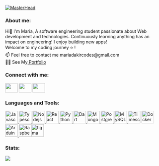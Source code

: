 
[![MasterHead](https://res.cloudinary.com/dgmlvkqyx/image/upload/v1677744494/banner_1_oomdye.png)](https://github.com/dakirmaria)
<h3 align="left">About me:</h3>
<p align="left">
  Hi👋 I'm Maria, A software engineering student passionate about Web development and technologies. Continuously learning anything has an impact on engineering! I enjoy building new apps!<br>
  Welcome to my coding journey ⭐ !
 <br>📫 Feel free to contact me mariadakircodes@gmail.com
 <br>👩‍💻 See My<a href="https://www.maria-dakir.codes"> Portfolio</a>

  </p>
  
<h3 align="left">Connect with me:</h3>
<p align="left">
<a href="https://www.linkedin.com/in/maria-dakir-47ba83193/" target="blank"><img align="center" src="https://www.svgrepo.com/show/448234/linkedin.svg" alt="" height="30" width="40" /></a>
  <a href="your link" target="blank"><img align="center" src="https://www.svgrepo.com/show/489937/twitter.svg" alt="" height="30" width="40" /></a>
<a href="https://dribbble.com/mardakir" target="blank"><img align="center" src="https://res.cloudinary.com/dgmlvkqyx/image/upload/v1677745794/dribbble-svgrepo-com_ibd3gl.svg" alt="" height="30" width="40" /></a>
</p>
<h3 align="left">Languages and Tools:</h3>
<p align="left"> <a href="https://developer.mozilla.org/en-US/docs/Web/JavaScript" target="_blank"> <img src="https://www.svgrepo.com/show/353925/javascript.svg" alt="Javascript" width="40" height="40"/> </a><a href="https://www.typescriptlang.org/docs/" target="_blank"> <img src="https://www.svgrepo.com/show/354478/typescript-icon.svg" alt="Typescript" width="40" height="40"/> </a> 
<a href="https://nodejs.org/en/docs/" target="_blank"> <img src="https://www.svgrepo.com/show/452075/node-js.svg" alt="Nodejs" width="40" height="40"/> </a>
  <a href="https://reactjs.org/docs/getting-started.html" target="_blank"> <img src="https://www.svgrepo.com/show/452092/react.svg" alt="React" width="40" height="40"/> </a><a href="https://docs.python.org/3//" target="_blank"> <img src="https://www.svgrepo.com/show/452091/python.svg" alt="Python" width="40" height="40"/></a><a href="https://dart.dev/guides" target="_blank"> <img src="https://www.svgrepo.com/show/353631/dart.svg" alt="Dart" width="40" height="40"/></a><a href="https://www.mongodb.com/docs/" target="_blank"> <img src="https://www.svgrepo.com/show/373845/mongo.svg" alt="MongoDB" width="40" height="40"/></a><a href="https://www.postgresql.org/docs/" target="_blank"> <img src="https://www.svgrepo.com/show/354200/postgresql.svg" alt="Postgresql" width="40" height="40"/></a><a href="https://dev.mysql.com/doc/" target="_blank"> <img src="https://www.svgrepo.com/show/355133/mysql.svg" alt="MySQL" width="40" height="40"/></a><a href="https://docs.timescale.com/" target="_blank"> <img src="https://res.cloudinary.com/dgmlvkqyx/image/upload/v1677747513/TimescaleLogoSocialMedia1Png_dyj6ot.png" alt="Timescaledb" width="40" height="40"/></a>
  <a href="https://docs.docker.com/" target="_blank"> <img src="https://www.svgrepo.com/show/303231/docker-logo.svg" alt="Docker" width="40" height="40"/></a>
 <a href="https://www.arduino.cc/" target="_blank"> <img src="https://www.svgrepo.com/show/353423/arduino.svg" alt="Arduino" width="40" height="40"/><a href="https://www.raspberrypi.com/documentation/" target="_blank"> <img src="https://www.svgrepo.com/show/303239/raspberry-pi-logo.svg" alt="RaspberryPi" width="40" height="40"/></a><a href="https://www.figma.com/" target="_blank"><img src="https://www.svgrepo.com/show/452202/figma.svg" alt="figma" width="40" height="40"/></a>
  

  
</p>
<h3 align="left">Stats:</h3>
<picture>
<source 
  srcset="https://github-readme-stats-sigma-six.vercel.app/api?username=dakirmaria&show_icons=true&theme=midnight-purple"
  media="(prefers-color-scheme: dark)"
/>

<img src="https://github-readme-stats.vercel.app/api?username=dakirmaria&show_icons=true" />
</picture>
